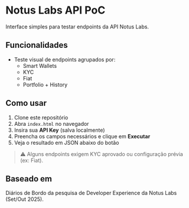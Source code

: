 # Notus Labs API PoC

Interface simples para testar endpoints da API Notus Labs.

## Funcionalidades

- Teste visual de endpoints agrupados por:
  - Smart Wallets
  - KYC
  - Fiat
  - Portfolio + History

## Como usar

1. Clone este repositório
2. Abra `index.html` no navegador
3. Insira sua **API Key** (salva localmente)
4. Preencha os campos necessários e clique em **Executar**
5. Veja o resultado em JSON abaixo do botão

> ⚠️ Alguns endpoints exigem KYC aprovado ou configuração prévia (ex: Fiat).

## Baseado em
Diários de Bordo da pesquisa de Developer Experience da Notus Labs (Set/Out 2025).